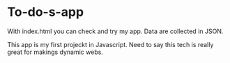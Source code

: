 # To-do-s-app


With index.html you can check and try my app. Data are collected in JSON. 

This app is my first projeckt in Javascript. Need to say this tech is really great for makings dynamic webs. 

